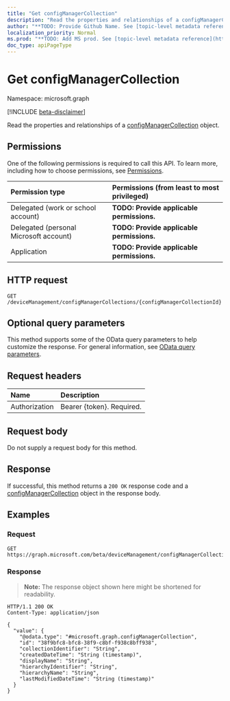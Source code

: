 ```yaml
---
title: "Get configManagerCollection"
description: "Read the properties and relationships of a configManagerCollection object."
author: "**TODO: Provide Github Name. See [topic-level metadata reference](https://msgo.azurewebsites.net/add/document/guidelines/metadata.html#topic-level-metadata)**"
localization_priority: Normal
ms.prod: "**TODO: Add MS prod. See [topic-level metadata reference](https://msgo.azurewebsites.net/add/document/guidelines/metadata.html#topic-level-metadata)**"
doc_type: apiPageType
---
```


# Get configManagerCollection
Namespace: microsoft.graph

[!INCLUDE [beta-disclaimer](../../includes/beta-disclaimer.md)]

Read the properties and relationships of a [configManagerCollection](../resources/configmanagercollection.md) object.

## Permissions
One of the following permissions is required to call this API. To learn more, including how to choose permissions, see [Permissions](/graph/permissions-reference).

|Permission type|Permissions (from least to most privileged)|
|:---|:---|
|Delegated (work or school account)|**TODO: Provide applicable permissions.**|
|Delegated (personal Microsoft account)|**TODO: Provide applicable permissions.**|
|Application|**TODO: Provide applicable permissions.**|

## HTTP request

<!-- {
  "blockType": "ignored"
}
-->
``` http
GET /deviceManagement/configManagerCollections/{configManagerCollectionId}
```

## Optional query parameters
This method supports some of the OData query parameters to help customize the response. For general information, see [OData query parameters](/graph/query-parameters).

## Request headers
|Name|Description|
|:---|:---|
|Authorization|Bearer {token}. Required.|

## Request body
Do not supply a request body for this method.

## Response

If successful, this method returns a `200 OK` response code and a [configManagerCollection](../resources/configmanagercollection.md) object in the response body.

## Examples

### Request
<!-- {
  "blockType": "request",
  "name": "get_configmanagercollection"
}
-->
``` http
GET https://graph.microsoft.com/beta/deviceManagement/configManagerCollections/{configManagerCollectionId}
```


### Response
>**Note:** The response object shown here might be shortened for readability.
<!-- {
  "blockType": "response",
  "truncated": true,
  "@odata.type": "microsoft.graph.configManagerCollection"
}
-->
``` http
HTTP/1.1 200 OK
Content-Type: application/json

{
  "value": {
    "@odata.type": "#microsoft.graph.configManagerCollection",
    "id": "38f9bfc8-bfc8-38f9-c8bf-f938c8bff938",
    "collectionIdentifier": "String",
    "createdDateTime": "String (timestamp)",
    "displayName": "String",
    "hierarchyIdentifier": "String",
    "hierarchyName": "String",
    "lastModifiedDateTime": "String (timestamp)"
  }
}
```

